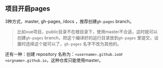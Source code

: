## 项目开启pages

3种方式，master, gh-pages,  /docs ，推荐创建`gh-pages` branch。

> 比如vue项目，public目录不在根目录下，使用master不合适，这时就可以创建`gh-pages` branch，把这个编译好的运行目录放到`gh-pages` 里提交，设置时选择这个就可以了，`gh-pages` 名字不改为其他的。

还有一种：创建 repository 名称为：`<username>.github.io`or `<orgname>.github.io`，这种仓库只能使用master。
